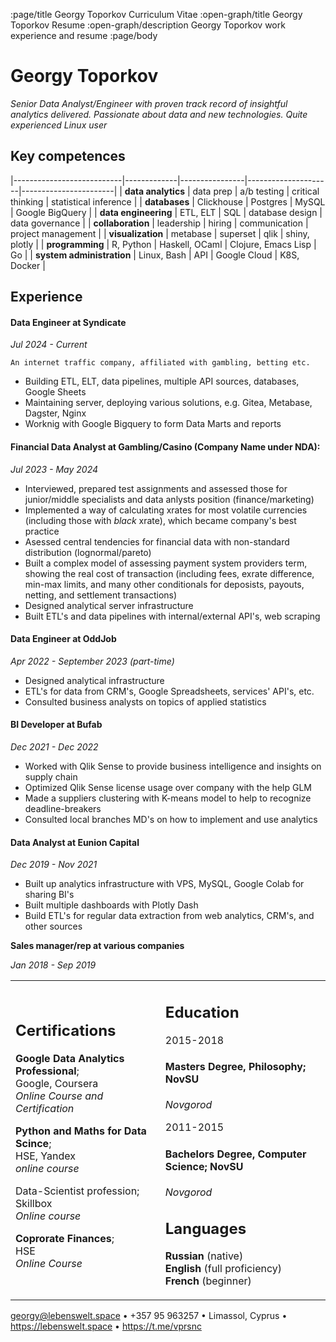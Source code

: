 :page/title Georgy Toporkov Curriculum Vitae
:open-graph/title Georgy Toporkov Resume
:open-graph/description Georgy Toporkov work experience and resume
:page/body

Georgy Toporkov
============

*Senior Data Analyst/Engineer with proven track record of insightful analytics delivered. Passionate about data and new technologies. Quite experienced Linux user*

Key competences
--------------

|---------------------------|-------------|----------------|---------------------|-----------------------|
| **data analytics**        | data prep   | a/b testing    | critical thinking   | statistical inference |
| **databases**             | Clickhouse  | Postgres       | MySQL               | Google BigQuery       |
| **data engineering**      | ETL, ELT    | SQL            | database design     | data governance       |
| **collaboration**         | leadership  | hiring         | communication       | project management    |
| **visualization**         | metabase    | superset       | qlik                | shiny, plotly         |
| **programming**           | R, Python   | Haskell, OCaml | Clojure, Emacs Lisp | Go                    |
| **system administration** | Linux, Bash | API            | Google Cloud        | K8S, Docker           |



Experience
----------

#### **Data Engineer at Syndicate**
*Jul 2024 - Current*

	An internet traffic company, affiliated with gambling, betting etc.
 * Building ETL, ELT, data pipelines, multiple API sources, databases, Google Sheets
 * Maintaining server, deploying various solutions, e.g. Gitea, Metabase, Dagster, Nginx
 * Worknig with Google Bigquery to form Data Marts and reports

#### **Financial Data Analyst at Gambling/Casino (Company Name under NDA):**

*Jul 2023 - May 2024*

  * Interviewed, prepared test assignments and assessed those for junior/middle specialists and data anlysts position (finance/marketing)
  * Implemented a way of calculating xrates for most volatile currencies (including those with *black* xrate), which became company's best practice
  * Asessed central tendencies for financial data with non-standard distribution (lognormal/pareto)
  * Built a complex model of assessing payment system providers term, showing the real cost of transaction (including fees, exrate difference, min-max limits, and many other conditionals for deposists, payouts, netting, and settlement transactions)
  * Designed analytical server infrastructure
  * Built ETL's and data pipelines with internal/external API's, web scraping

#### **Data Engineer at OddJob**

*Apr 2022 - September 2023 (part-time)*

* Designed analytical infrastructure
* ETL's for data from CRM's, Google Spreadsheets, services' API's, etc.
* Consulted business analysts on topics of applied statistics

#### **BI Developer at Bufab**

*Dec 2021 - Dec 2022*

* Worked with Qlik Sense to provide business intelligence and insights on supply chain 
* Optimized Qlik Sense license usage over company with the help GLM
* Made a suppliers clustering with K-means model to help to recognize deadline-breakers
* Consulted local branches MD's on how to implement and use analytics

#### **Data Analyst at Eunion Capital**

*Dec 2019 - Nov 2021*

* Built up analytics infrastructure with VPS, MySQL, Google Colab for sharing BI's
* Built multiple dashboards with Plotly Dash
* Build ETL's for regular data extraction from web analytics, CRM's, and other sources

**Sales manager/rep at various companies**

*Jan 2018 - Sep 2019*

<table>
<tr>
<td>
<h2>Certifications</h2>

<strong>Google Data Analytics Professional</strong>;<br>
Google, Coursera<br>
<i>Online Course and Certification</i>

<strong>Python and Maths for Data Scince</strong>;<br>
HSE,  Yandex<br>
<i>online course</i>

<strorg>Data-Scientist profession</strong>; <br>
Skillbox<br>
<i>Online course</i>

<strong>Coprorate Finances</strong>; <br>
HSE<br>
<i>Online Course</i>

</tc>

<td>

Education
-------

2015-2018

####   **Masters Degree**, Philosophy; NovSU

*Novgorod*

2011-2015

####   **Bachelors Degree**, Computer Science; NovSU

*Novgorod*

Languages
--------

**Russian** (native)<br>
**English** (full proficiency)<br>
**French** (beginner)<br>



</td>
</tr>
<table/>

<p class="text-center tagcloud">
 <a href="mailto://georgy@lebenswelt.space">georgy@lebenswelt.space</a> •
 +357 95 963257 • 
 Limassol, Cyprus •
  <a href="https://lebenswelt.space">https://lebenswelt.space</a> •
  <a href="https://t.me/vprsnc">https://t.me/vprsnc</a>
</p> 

